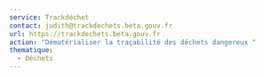 ```yaml
---
service: Trackdéchet
contact: judith@trackdechets.beta.gouv.fr
url: https://trackdechets.beta.gouv.fr
action: "Dématérialiser la traçabilité des déchets dangereux "
thematique:
  - Déchets
---
```

